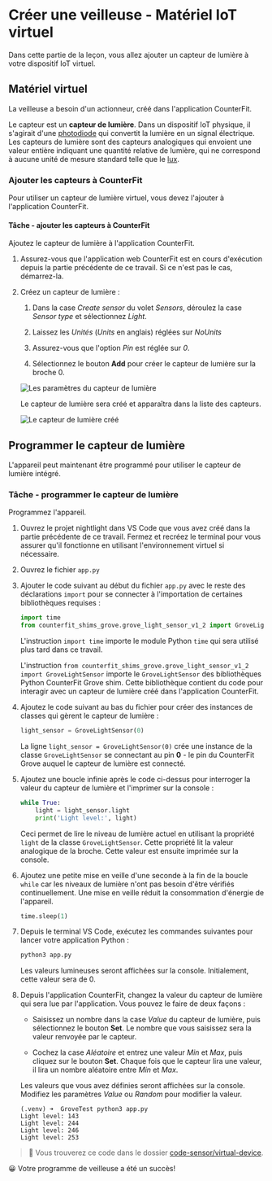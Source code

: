 # Créer une veilleuse - Matériel IoT virtuel

Dans cette partie de la leçon, vous allez ajouter un capteur de lumière à votre dispositif IoT virtuel.

## Matériel virtuel

La veilleuse a besoin d'un actionneur, créé dans l'application CounterFit.

Le capteur est un **capteur de lumière**. Dans un dispositif IoT physique, il s'agirait d'une [photodiode](https://wikipedia.org/wiki/Photodiode) qui convertit la lumière en un signal électrique. Les capteurs de lumière sont des capteurs analogiques qui envoient une valeur entière indiquant une quantité relative de lumière, qui ne correspond à aucune unité de mesure standard telle que le [lux](https://wikipedia.org/wiki/Lux).

### Ajouter les capteurs à CounterFit

Pour utiliser un capteur de lumière virtuel, vous devez l'ajouter à l'application CounterFit.

#### Tâche - ajouter les capteurs à CounterFit

Ajoutez le capteur de lumière à l'application CounterFit.

1. Assurez-vous que l'application web CounterFit est en cours d'exécution depuis la partie précédente de ce travail. Si ce n'est pas le cas, démarrez-la.

1. Créez un capteur de lumière :

    1. Dans la case *Create sensor* du volet *Sensors*, déroulez la case *Sensor type* et sélectionnez *Light*.

    1. Laissez les *Unités* (*Units* en anglais) réglées sur *NoUnits*

    1. Assurez-vous que l'option *Pin* est réglée sur *0*.

    1. Sélectionnez le bouton **Add** pour créer le capteur de lumière sur la broche 0.

    ![Les paramètres du capteur de lumière](../../../../images/counterfit-create-light-sensor.png)

    Le capteur de lumière sera créé et apparaîtra dans la liste des capteurs.

    ![Le capteur de lumière créé](../../../../images/counterfit-light-sensor.png)

## Programmer le capteur de lumière

L'appareil peut maintenant être programmé pour utiliser le capteur de lumière intégré.

### Tâche - programmer le capteur de lumière

Programmez l'appareil.

1. Ouvrez le projet nightlight dans VS Code que vous avez créé dans la partie précédente de ce travail. Fermez et recréez le terminal pour vous assurer qu'il fonctionne en utilisant l'environnement virtuel si nécessaire.

1. Ouvrez le fichier `app.py`

1. Ajouter le code suivant au début du fichier `app.py` avec le reste des déclarations `import` pour se connecter à l'importation de certaines bibliothèques requises :

    ```python
    import time
    from counterfit_shims_grove.grove_light_sensor_v1_2 import GroveLightSensor
    ```

    L'instruction `import time` importe le module Python `time` qui sera utilisé plus tard dans ce travail.

    L'instruction `from counterfit_shims_grove.grove_light_sensor_v1_2 import GroveLightSensor` importe le `GroveLightSensor` des bibliothèques Python CounterFit Grove shim. Cette bibliothèque contient du code pour interagir avec un capteur de lumière créé dans l'application CounterFit.

1. Ajoutez le code suivant au bas du fichier pour créer des instances de classes qui gèrent le capteur de lumière :

    ```python
    light_sensor = GroveLightSensor(0)
    ```

    La ligne `light_sensor = GroveLightSensor(0)` crée une instance de la classe `GroveLightSensor` se connectant au pin **0** - le pin du CounterFit Grove auquel le capteur de lumière est connecté.

1. Ajoutez une boucle infinie après le code ci-dessus pour interroger la valeur du capteur de lumière et l'imprimer sur la console :

    ```python
    while True:
        light = light_sensor.light
        print('Light level:', light)
    ```

    Ceci permet de lire le niveau de lumière actuel en utilisant la propriété `light` de la classe `GroveLightSensor`. Cette propriété lit la valeur analogique de la broche. Cette valeur est ensuite imprimée sur la console.

1. Ajoutez une petite mise en veille d'une seconde à la fin de la boucle `while` car les niveaux de lumière n'ont pas besoin d'être vérifiés continuellement. Une mise en veille réduit la consommation d'énergie de l'appareil.

    ```python
    time.sleep(1)
    ```

1. Depuis le terminal VS Code, exécutez les commandes suivantes pour lancer votre application Python :

    ```sh
    python3 app.py
    ```

    Les valeurs lumineuses seront affichées sur la console. Initialement, cette valeur sera de 0.

1. Depuis l'application CounterFit, changez la valeur du capteur de lumière qui sera lue par l'application. Vous pouvez le faire de deux façons :

    * Saisissez un nombre dans la case *Value* du capteur de lumière, puis sélectionnez le bouton **Set**. Le nombre que vous saisissez sera la valeur renvoyée par le capteur.

    * Cochez la case *Aléatoire* et entrez une valeur *Min* et *Max*, puis cliquez sur le bouton **Set**. Chaque fois que le capteur lira une valeur, il lira un nombre aléatoire entre *Min* et *Max*.

    Les valeurs que vous avez définies seront affichées sur la console. Modifiez les paramètres *Value* ou *Random* pour modifier la valeur.

    ```sortie
    (.venv) ➜  GroveTest python3 app.py 
    Light level: 143
    Light level: 244
    Light level: 246
    Light level: 253
    ```

> 💁 Vous trouverez ce code dans le dossier [code-sensor/virtual-device](../code-sensor/virtual-device).

😀 Votre programme de veilleuse a été un succès!
